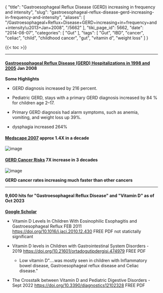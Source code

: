 {
    "title": "Gastroesophageal Reflux Disease (GERD) increasing in frequency and intensity",
    "slug": "gastroesophageal-reflux-disease-gerd-increasing-in-frequency-and-intensity",
    "aliases": [
        "/Gastroesophageal+Reflux+Disease+GERD+increasing+in+frequency+and+intensity\u2013+Jan+2008",
        "/5662"
    ],
    "tiki_page_id": 5662,
    "date": "2014-08-07",
    "categories": [
        "Gut"
    ],
    "tags": [
        "Gut",
        "IBD",
        "cancer",
        "celiac",
        "child",
        "childhood cancer",
        "gut",
        "vitamin d",
        "weight loss"
    ]
}


{{< toc >}}

---

#### [Gastroesophageal Reflux Disease (GERD) Hospitalizations in 1998 and 2005](http://www.hcup-us.ahrq.gov/reports/statbriefs/sb44.jsp) Jan 2008

 **Some Highlights** 

* GERD diagnosis increased by 216 percent.

* Pediatric GERD, stays with a primary GERD diagnosis increased by 84 % for children age 2–17.

* Primary GERD diagnosis had alarm symptoms, such as anemia, vomiting, and weight loss up 39%.

* dysphagia increased 264%

#### [Medscape 2007](http://www.medscape.org/viewarticle/560076) approx 1.4X in a decade

<img src="https://d1bk1kqxc0sym.cloudfront.net/attachments/jpeg/gerd-medscape.jpg" alt="image">

#### [GERD Cancer Risks](http://heartburnmd.com/gerd-cancer-risks/) 7X increase in 3 decades

<img src="https://d1bk1kqxc0sym.cloudfront.net/attachments/jpeg/gerd-cancer-increasing.jpg" alt="image">

 **GERD cancer rates increasing much faster than other cancers** 

---

#### 9,600 hits for "Gastroesophageal Reflux Disease"  and "Vitamin D" as of Oct 2023

 **[Google Scholar](https://scholar.google.com/scholar?q=%22Gastroesophageal+Reflux+Disease%22+%22vitamin+d%22&hl=en&as_sdt=0,48)** 

* Vitamin D Levels In Children With Eosinophilic Esophagitis and Gastroesophageal Reflux FEB 2011 https://doi.org/10.1016/j.jaci.2010.12.430 FREE PDF not statictally significant

* Vitamin D levels in Children with Gastrointestinal System Disorders - 2019 https://doi.org/10.21601/ortadogutipdergisi.474979 FREE PDF

   * Low vitamin D"....was mostly seen in children with Inflammatory bowel disease, Gastroesophageal reflux disease and Celiac disease."

* The Crosstalk between Vitamin D and Pediatric Digestive Disorders - Sept 2022 https://doi.org/10.3390/diagnostics12102328 FREE PDF